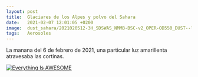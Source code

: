 ```yaml
---
layout: post
title:  Glaciares de los Alpes y polvo del Sahara
date:   2021-02-07 12:01:05 +0200
image:  dust_sahara/2021020512-3H_SDSWAS_NMMB-BSC-v2_OPER-OD550_DUST--loop-.gif
tags:   Aerosoles
---
```


La manana del 6 de febrero de 2021, una particular luz amarillenta atravesaba las cortinas. 


[![Everything Is AWESOME](https://www.nasa.gov/sites/default/files/styles/full_width_feature/public/images/706644main_705852main_GEOS5_full_full.jpeg)](https://gmao.gsfc.nasa.gov/research/aerosol/modeling/nr1_movie/aerosols_geos5.mp4 "Everything Is AWESOME")
